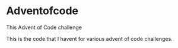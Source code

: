 # Adventofcode
This Advent of Code challenge

This is the code that I havent for various advent of code challenges. 
